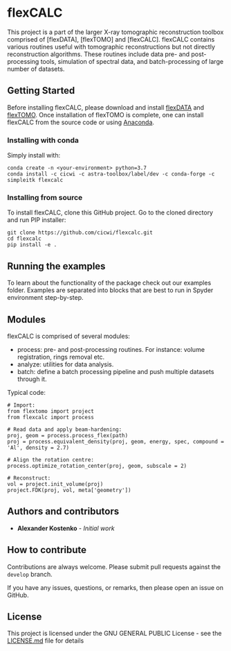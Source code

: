 # flexCALC

This project is a part of the larger X-ray tomographic reconstruction toolbox comprised of [flexDATA], [flexTOMO] and [flexCALC].
flexCALC contains various routines useful with tomographic reconstructions but not directly reconstruction algorithms. These routines include data pre- and post-processing tools, simulation of spectral data, and batch-processing of large number of datasets. 

## Getting Started

Before installing flexCALC, please download and install [flexDATA](https://github.com/cicwi/flexdata) and [flexTOMO](https://github.com/cicwi/flextomo). Once installation of flexTOMO is complete, one can install flexCALC from the source code or using [Anaconda](https://www.anaconda.com/download/). 

### Installing with conda

Simply install with:
```
conda create -n <your-environment> python=3.7
conda install -c cicwi -c astra-toolbox/label/dev -c conda-forge -c simpleitk flexcalc
```

### Installing from source

To install flexCALC, clone this GitHub project. Go to the cloned directory and run PIP installer:
```
git clone https://github.com/cicwi/flexcalc.git
cd flexcalc
pip install -e .
```

## Running the examples

To learn about the functionality of the package check out our examples folder. Examples are separated into blocks that are best to run in Spyder environment step-by-step.

## Modules

flexCALC is comprised of several modules:

* process: pre- and post-processing routines. For instance: volume registration, rings removal etc. 
* analyze: utilities for data analysis.
* batch: define a batch processing pipeline and push multiple datasets through it.

Typical code:
```
# Import:
from flextomo import project
from flexcalc import process

# Read data and apply beam-hardening:
proj, geom = process.process_flex(path)
proj = process.equivalent_density(proj, geom, energy, spec, compound = 'Al', density = 2.7)

# Align the rotation centre:
process.optimize_rotation_center(proj, geom, subscale = 2)

# Reconstruct:
vol = project.init_volume(proj)
project.FDK(proj, vol, meta['geometry'])
```

## Authors and contributors

* **Alexander Kostenko** - *Initial work*

## How to contribute

Contributions are always welcome. Please submit pull requests against the `develop` branch.

If you have any issues, questions, or remarks, then please open an issue on GitHub.

## License

This project is licensed under the GNU GENERAL PUBLIC License - see the [LICENSE.md](LICENSE.md) file for details
